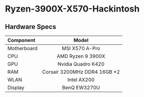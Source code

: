 # Ryzen-3900X-X570-Hackintosh

## Hardware Specs

| Component | Model |
|:--- |:---:|
| Motherboard | MSI X570 A-Pro |
| CPU | AMD Ryzen 9 3900X |
| GPU | Nvidia Quadro K420 |
| RAM | Corsair 3200MHz DDR4 16GB *2 |
| WLAN | Intel AX200 |
| Display | BenQ EW3270U |
